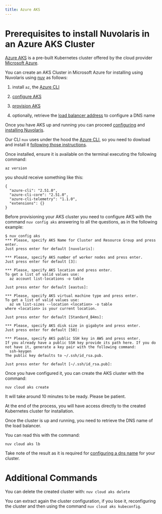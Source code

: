 ```yaml
---
title: Azure AKS
---
```

# Prerequisites to install Nuvolaris in an Azure AKS Cluster

[Azure AKS](https://aws.amazon.com/eks/) is a pre-built Kubernetes
cluster offered by the cloud provider [Microsoft
Azure](https://azure.microsoft.com/).

You can create an AKS Cluster in Microsoft Azure for installing using
Nuvolaris using [nuv](#download.adoc) as follows:

1. install `az`, the [Azure CLI](#install-cli)

2. [configure AKS](#configure)

3. [provision AKS](#provision)

4. optionally, retrieve the [load balancer address](#retrieve-lb) to
    configure a DNS name

Once you have AKS up and running you can proceed
[configuring](#configure.adoc) and [installing
Nuvolaris](#install-cluster.adoc).

Our CLI `nuv` uses under the hood the [Azure
CLI](https://learn.microsoft.com/en-us/cli/azure/), so you need to
dowload and install it [following those
instructions](https://learn.microsoft.com/en-us/cli/azure/install-azure-cli).

Once installed, ensure it is available on the terminal executing the
following command:

    az version

you should receive something like this:

    {
      "azure-cli": "2.51.0",
      "azure-cli-core": "2.51.0",
      "azure-cli-telemetry": "1.1.0",
      "extensions": {}
    }

Before provisioning your AKS cluster you need to configure AKS with the
command `nuv config aks` answering to all the questions, as in the
following example:

    $ nuv config aks
    *** Please, specify AKS Name for Cluster and Resource Group and press enter.
    Just press enter for default [nuvolaris]:

    *** Please, specify AKS number of worker nodes and press enter.
    Just press enter for default [3]:

    *** Please, specify AKS location and press enter.
    To get a list of valid values use:
      az account list-locations -o table

    Just press enter for default [eastus]:

    *** Please, specify AKS virtual machine type and press enter.
    To get a list of valid values use:
      az vm list-sizes --location <location> -o table
    where <location> is your current location.

    Just press enter for default [Standard_B4ms]:

    *** Please, specify AKS disk size in gigabyte and press enter.
    Just press enter for default [50]:

    *** Please, specify AKS public SSH key in AWS and press enter.
    If you already have a public SSH key provide its path here. If you do not have it, generate a key pair with the following command:
      ssh-keygen
    The public key defaults to ~/.ssh/id_rsa.pub.

    Just press enter for default [~/.ssh/id_rsa.pub]:

Once you have configured it, you can create the AKS cluster with the
command:

    nuv cloud aks create

It will take around 10 minutes to be ready. Please be patient.

At the end of the process, you will have access directly to the created
Kubernetes cluster for installation.

Once the cluster is up and running, you need to retrieve the DNS name of
the load balancer.

You can read this with the command:

    nuv cloud aks lb

Take note of the result as it is required for [configuring a dns
name](#configure-dns.adoc) for your cluster.

# Additional Commands

You can delete the created cluster with: `nuv cloud aks delete`

You can extract again the cluster configuration, if you lose it,
reconfiguring the cluster and then using the command
`nuv cloud aks kubeconfig`.

